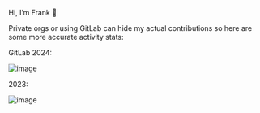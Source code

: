 Hi, I’m Frank 👋  

Private orgs or using GitLab can hide my actual contributions so here are some more accurate activity stats:

GitLab 2024:
  
![image](https://github.com/frank-connolly/frank-connolly/assets/49915133/9704de3f-158c-4806-b584-e0b68e22661a)

2023:

![image](https://github.com/frank-connolly/frank-connolly/assets/49915133/aa4c8fa8-3faf-44b1-8281-881c5da8f9c5)


